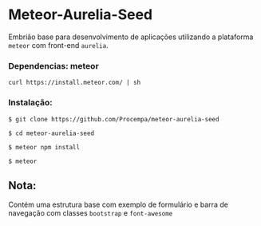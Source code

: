 Meteor-Aurelia-Seed
=============================================

Embrião base para desenvolvimento de aplicações utilizando a plataforma `meteor`
com front-end `aurelia`.


### Dependencias:	meteor

`curl https://install.meteor.com/ | sh`


### Instalação:

```
$ git clone https://github.com/Procempa/meteor-aurelia-seed

$ cd meteor-aurelia-seed

$ meteor npm install

$ meteor
```

Nota:
---------------------------------------------

Contém uma estrutura base com exemplo de formulário
 e barra de navegação com classes `bootstrap` e `font-awesome`
